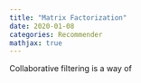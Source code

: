 ```yaml
---
title: "Matrix Factorization"
date: 2020-01-08
categories: Recommender
mathjax: true
---
```




Collaborative filtering is a way of 